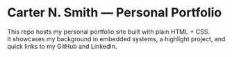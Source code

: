 # Carter N. Smith — Personal Portfolio

This repo hosts my personal portfolio site built with plain HTML + CSS.  
It showcases my background in embedded systems, a highlight project, and quick links to my GitHub and LinkedIn.
